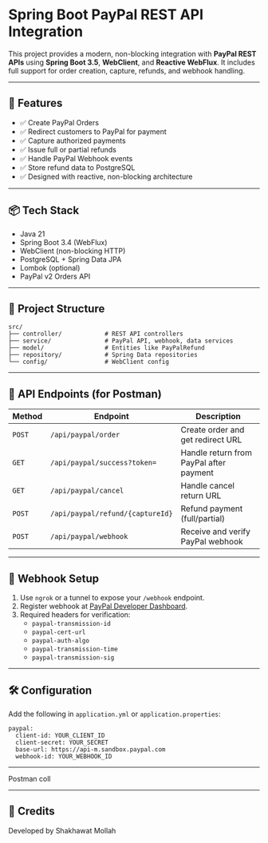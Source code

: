 # Spring Boot PayPal REST API Integration

This project provides a modern, non-blocking integration with **PayPal REST APIs** using **Spring Boot 3.5**, **WebClient**, and **Reactive WebFlux**. It includes full support for order creation, capture, refunds, and webhook handling.

---

## 🚀 Features

- ✅ Create PayPal Orders
- ✅ Redirect customers to PayPal for payment
- ✅ Capture authorized payments
- ✅ Issue full or partial refunds
- ✅ Handle PayPal Webhook events
- ✅ Store refund data to PostgreSQL
- ✅ Designed with reactive, non-blocking architecture

---

## 📦 Tech Stack

- Java 21
- Spring Boot 3.4 (WebFlux)
- WebClient (non-blocking HTTP)
- PostgreSQL + Spring Data JPA
- Lombok (optional)
- PayPal v2 Orders API

---

## 📂 Project Structure

```
src/
├── controller/            # REST API controllers
├── service/               # PayPal API, webhook, data services
├── model/                 # Entities like PayPalRefund
├── repository/            # Spring Data repositories
└── config/                # WebClient config
```

---

## 📜 API Endpoints (for Postman)

| Method | Endpoint | Description |
|--------|----------|-------------|
| `POST` | `/api/paypal/order` | Create order and get redirect URL |
| `GET`  | `/api/paypal/success?token=` | Handle return from PayPal after payment |
| `GET`  | `/api/paypal/cancel` | Handle cancel return URL |
| `POST` | `/api/paypal/refund/{captureId}` | Refund payment (full/partial) |
| `POST` | `/api/paypal/webhook` | Receive and verify PayPal webhook |

---

## 🔐 Webhook Setup

1. Use `ngrok` or a tunnel to expose your `/webhook` endpoint.
2. Register webhook at [PayPal Developer Dashboard](https://developer.paypal.com/).
3. Required headers for verification:
   - `paypal-transmission-id`
   - `paypal-cert-url`
   - `paypal-auth-algo`
   - `paypal-transmission-time`
   - `paypal-transmission-sig`

---

## 🛠️ Configuration

Add the following in `application.yml` or `application.properties`:

```
paypal:
  client-id: YOUR_CLIENT_ID
  client-secret: YOUR_SECRET
  base-url: https://api-m.sandbox.paypal.com
  webhook-id: YOUR_WEBHOOK_ID
```
---
Postman coll

---

## 🙏 Credits

Developed by Shakhawat Mollah